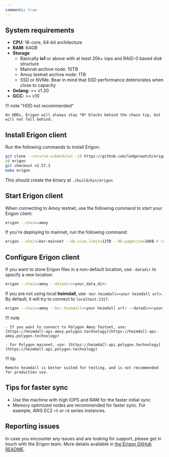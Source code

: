 ```yaml
---
comments: true
---
```


## System requirements

- **CPU:** 16-core, 64-bit architecture
- **RAM:** 64GB
- **Storage**
    - Basically **io1** or above with at least 20k+ iops and RAID-0 based disk structure
    - Mainnet archive node: 10TB
    - Amoy testnet archive node: 1TB
    - SSD or NVMe. Bear in mind that SSD performance deteriorates when close to capacity
- **Golang:** >= v1.20
- **GCC:** >= v10

!!! note "HDD not recommended"

    On HDDs, Erigon will always stay *N* blocks behind the chain tip, but will not fall behind. 


## Install Erigon client

Run the following commands to install Erigon:

```bash
git clone --recurse-submodules -j8 https://github.com/ledgerwatch/erigon
cd erigon
git checkout v2.57.3
make erigon
```

This should create the binary at `./build/bin/erigon`

## Start Erigon client

When connecting to Amoy testnet, use the following command to start your Erigon client:

```bash
erigon --chain=amoy
```

If you're deploying to mainnet, run the following command:

```bash
erigon --chain=bor-mainnet --db.size.limit=12TB --db.pagesize=16KB # remaining flags follow
```

## Configure Erigon client

If you want to store Erigon files in a non-default location, use `-datadir` to specify a new location:
    
```bash
erigon --chain=amoy --datadir=<your_data_dir>
```
    
If you are not using local **heimdall**, use `-bor.heimdall=<your heimdall url>`. By default, it will try to connect to `localhost:1317`.
    
```bash
erigon --chain=amoy --bor.heimdall=<your heimdall url> --datadir=<your_data_dir>
```

!!! note

    - If you want to connect to Polygon Amoy Testnet, use: [https://heimdall-api-amoy.polygon.technology](https://heimdall-api-amoy.polygon.technology)

    - For Polygon mainnet, use: [https://heimdall-api.polygon.technology](https://heimdall-api.polygon.technology)

!!! tip 

    Remote heimdall is better suited for testing, and is not recommended for production use. 

## Tips for faster sync

- Use the machine with high IOPS and RAM for the faster initial sync
- Memory optimized nodes are recommended for faster sync. For example, AWS EC2 `r5` or `r6` series instances.

## Reporting issues

In case you encounter any issues and are looking for support, please get in touch with the Erigon team. More details available in [the Erigon GitHub README](https://github.com/ledgerwatch/erigon?tab=readme-ov-file#getting-in-touch).